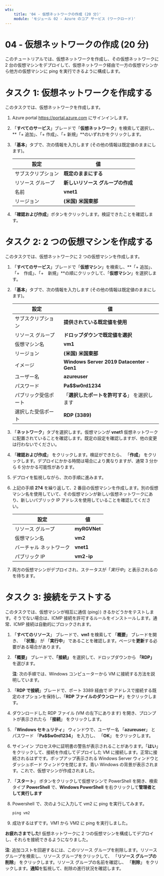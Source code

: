 ```yaml
---
wts:
    title: '04 - 仮想ネットワークの作成 (20 分)'
    module: 'モジュール 02 - Azure のコア サービス (ワークロード)'
---
```

# 04 - 仮想ネットワークの作成 (20 分)

このチュートリアルでは、仮想ネットワークを作成し、その仮想ネットワークに 2 台の仮想マシンをデプロイして、仮想ネットワーク経由で一方の仮想マシンから他方の仮想マシンに ping を実行できるように構成します。

# タスク 1: 仮想ネットワークを作成する 

このタスクでは、仮想ネットワークを作成します。 

1. Azure portal <a href="https://portal.azure.com" target="_blank"><span style="color: #0066cc;" color="#0066cc">https://portal.azure.com</span></a> にサインインします。

2. 「**すべてのサービス**」ブレードで「**仮想ネットワーク**」を検索して選択し、**「+ 追加」、「+ 作成」、「+ 新規」**のいずれかをクリックします。 

3. 「**基本**」タブで、次の情報を入力します (その他の情報は既定値のままにします)。

    | 設定 | 値 | 
    | --- | --- |
    | サブスクリプション | **既定のままにする** |
    | リソース グループ | **新しいリソース グループの作成** |
    | 名前 | **vnet1** |
    | リージョン | **(米国) 米国東部** |
    
   
4. 「**確認および作成**」ボタンをクリックします。検証できたことを確認します。


# タスク 2: 2 つの仮想マシンを作成する

このタスクでは、仮想ネットワークに 2 つの仮想マシンを作成します。 

1. 「**すべてのサービス**」ブレードで「**仮想マシン**」を検索し、**「+ 追加」、「+　作成」、「+　新規」**の順にクリックして、「**仮想マシン**」を選択します。 

2. 「**基本**」タブで、次の情報を入力します (その他の情報は既定値のままにします)。

   | 設定 | 値 | 
   | --- | --- |
   | サブスクリプション | **提供されている既定値を使用** |
   | リソース グループ |  **ドロップダウンで既定値を選択** |
   | 仮想マシン名 | **vm1**|
   | リージョン | **(米国) 米国東部** |
   | イメージ | **Windows Server 2019 Datacenter - Gen1** |
   | ユーザー名| **azureuser** |
   | パスワード| **Pa$$w0rd1234** |
   | パブリック受信ポート| 「**選択したポートを許可する**」 を選択します  |
   | 選択した受信ポート| **RDP (3389)** |
   

3. 「**ネットワーク**」タブを選択します。仮想マシンが **vnet1** 仮想ネットワークに配置されていることを確認します。既定の設定を確認しますが、他の変更は行わないでください。 

4. 「**確認および作成**」 をクリックします。検証ができたら、 「**作成**」 をクリックします。デプロイにかかる時間は場合により異なりますが、通常 3 分から 6 分かかる可能性があります。

5. デプロイを監視しながら、次の手順に進みます。 

6. 上記の手順 **2?4** を繰り返して、2 番目の仮想マシンを作成します。別の仮想マシン名を使用していて、その仮想マシンが新しい仮想ネットワークにあり、新しいパブリック IP アドレスを使用していることを確認してください。

    | 設定 | 値 |
    | --- | --- |
    | リソース グループ | **myRGVNet** |
    | 仮想マシン名 |  **vm2** |
    | バーチャル ネットワーク | **vnet1** |
    | パブリック IP | **vm2-ip** |

7. 両方の仮想マシンがデプロイされ、ステータスが「*実行中*」と表示されるのを待ちます。

# タスク 3: 接続をテストする 

このタスクでは、仮想マシンが相互に通信 (ping）) きるかどうかをテストします。そうでない場合は、ICMP 接続を許可するルールをインストールします。通常、ICMP 接続は自動的にブロックされます。

1. 「**すべてのリソース**」 ブレードで、**vm1** を検索して 「**概要**」 ブレードを開き、 「**状態**」 が 「**実行中**」 であることを確認します。ページを**更新**する必要がある場合があります。

2. **「概要」** ブレードで、**「接続」** を選択して、ドロップダウンから **「RDP」** を選びます。

    **注**: 次の手順では、Windows コンピューターから VM に接続する方法を説明しています。 

3. 「**RDP で接続**」ブレードで、ポート 3389 経由で IP アドレスで接続する既定のオプションを保持し、「**RDP ファイルのダウンロード**」をクリックします。

4. ダウンロードした RDP ファイル (VM の左下にあります) を開き、プロンプトが表示されたら 「**接続**」 をクリックします。 

5. 「**Windows セキュリティ**」 ウィンドウで、ユーザー名 「**azureuser**」 とパスワード 「**Pa$$w0rd1234**」 を入力し、 「**OK**」 をクリックします。

6. サインイン プロセス中に証明書の警告が表示されることがあります。「**はい**」をクリックして、接続を作成してデプロイした VM に接続します。正常に接続されるはずです。ポップアップ表示される Windows Server ウィンドウとダッシュボード ウィンドウを閉じます。青い Windows の背景が表示されます。これで、仮想マシンが作成されました。

7. 「**スタート**」 ボタンをクリックして仮想マシンで PowerShell を開き、検索タイプ **PowerShell** で、**Windows PowerShell** を右クリックして**管理者として実行します**

8. Powershell で、次のように入力して vm2 に ping を実行してみます。

   ```PowerShell
   ping vm2
   ```

 9. 成功するはずです。VM1 から VM2 に ping を実行しました。


**お疲れさまでした!** 仮想ネットワークに 2 つの仮想マシンを構成してデプロイし、それらを接続できるようになりました。

**注**: 追加コストを回避するには、このリソース グループを削除します。リソース グループを検索し、リソース グループをクリックして、 「**リソース グループの削除**」 をクリックします。リソース グループの名前を確認し、 「**削除**」 をクリックします。**通知**を監視して、削除の進行状況を確認します。

